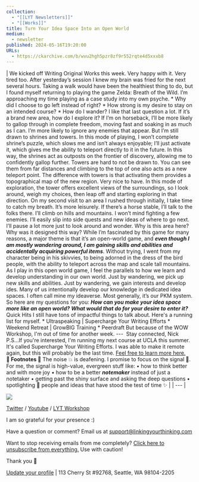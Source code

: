 ```yaml
---
collection:
  - "[[LYT Newsletters]]"
  - "[[Works]]"
title: Turn Your Idea Space Into an Open World
medium:
  - newsletter
published: 2024-05-16T19:20:00
URLs:
  - https://ckarchive.com/b/wvu2hgh5pzr8zf9r552rqte4d5xxxb8
---
```


| We kicked off Writing Original Works this week. Very happy with it. Very tired too. After yesterday’s session I knew my brain was fried for the next several hours. Taking a walk would have been the healthiest thing to do, but I found myself returning to playing the game Zelda: Breath of the Wild. I’m approaching my time playing as a case study into my own psyche. * Why did I choose to go left instead of right? * How strong is my desire to stay on an intended course? * How do I wander? I like that last question a lot. If it’s a brand new area, how do I explore it? If I’m on horseback, I’ll be more likely to gallop through in complete freedom, moving fast and soaking in as much as I can. I’m more likely to ignore any enemies that appear. But I’m still drawn to shrines and towers. In this mode of playing, I won’t complete shrine’s puzzle, which slows me and isn’t always enjoyable; I’ll just activate it, which gives me the ability to teleport directly to it in the future. In this way, the shrines act as outposts on the frontier of discovery, allowing me to confidently gallop further. Towers are hard to not be drawn to. You can see them from far distances and climbing to the top of one also acts as a new teleport point. The difference with towers is that activating them provides a topographical map of the new region. Very nice to have. In this mode of exploration, the tower offers excellent views of the surroundings, so I look around, weigh my choices, then leap off and starting exploring in that direction. On my second visit to an area I rushed through initially, I take time to catch my breath. It’s more leisurely. If there’s a horse stable, I’ll talk to the folks there. I’ll climb on hills and mountains. I won’t mind fighting a few enemies. I’ll easily slip into side quests and new ideas of where to go next. I’ll pause a lot more just to look around and wonder. Why is this area here? Why was it designed this way? While I’m fascinated by this game for many reasons, a major theme is that it’s an open-world game, and ***even though I am mostly wandering around, I am gaining skills and abilities and accidentally acquiring powerful items***. Without trying, I went from my character being in his skivvies, to being adorned in the dress of the bird people, with the ability to teleport across the map and scale tall mountains. As I play in this open world game, I feel the parallels to how we learn and develop understanding in our own world. Just by wandering, we pick up new skills and abilities. Just by wandering, we gain interests and develop ides. Many of us intentionally develop our knowledge in dedicated idea spaces. I often call mine my ideaverse. Most generally, it’s our PKM system. So here are my questions for you: ***How can you make your idea space more like an open world?*** ***What would that do for your desire to enter it?*** ​ Quick Hits I still have tons of impactful things to talk about. Here's a running list for myself. * Ultraspeaking | Supercharge Your Writing Efforts * Weekend Retreat | GrowBIG Training * Peerdraft But because of the WOW Workshop, I'm out of time for another week. --- ​ Stay connected, Nick ​ P.S…If you're interested, I'm running my next course at UCLA this summer. It's called Supercharge Your Writing Efforts. I was able to make it remote again, but this will probably be the last time. [Feel free to learn more here.](https://www.uclaextension.edu/writing-journalism/screenwriting/course/supercharge-your-writing-efforts-script-x-4639e) ​ ​ ​ **👣 Footnotes 🎵** The noise 💥 is deafening. I promise to focus on the signal 🌿. For me, the signal is high-value, evergreen stuff like: • how to think better and with more joy • how to be a better ***notemaker*** instead of just a notetaker • getting past the shiny surface and asking the deep questions • spotlighting 🔦 people and ideas that have stood the test of time ✨ |
| --- |

![](https://embed.filekitcdn.com/e/dv87Nny89souiCFyZqnEgh/t5xLoqQjMXTWs4akdeAMSG/email)

[Twitter](https://twitter.com/NickMilo) / [Youtube](https://www.youtube.com/channel/UC85D7ERwhke7wVqskV_DZUA) / [LYT Workshop](https://www.linkingyourthinking.com/)

I am so grateful for your presence :)

Have a question or comment? Email us at
[support@linkingyourthinking.com](mailto:support@linkingyourthinking.com)

Want to stop receiving emails from me completely? [Click here to unsubscribe from everything.](https://preview.convertkit-mail2.com/unsubscribe) Use with caution!

Thank you 🙏

[Update your profile](https://preview.convertkit-mail2.com/preferences) | 113 Cherry St #92768, Seattle, WA 98104-2205

